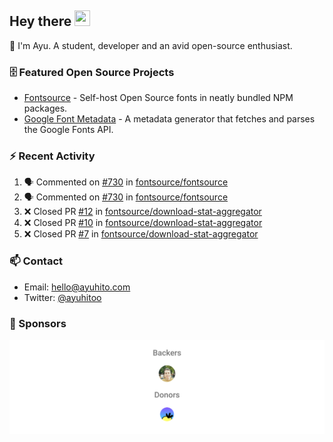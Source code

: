## Hey there <img src="https://media.giphy.com/media/hvRJCLFzcasrR4ia7z/giphy.gif" width="25" height="25">

📝 I'm Ayu. A student, developer and an avid open-source enthusiast.

### 🗄 Featured Open Source Projects

- [Fontsource](https://github.com/fontsource/fontsource) - Self-host Open Source fonts in neatly bundled NPM packages.
- [Google Font Metadata](https://github.com/fontsource/google-font-metadata) - A metadata generator that fetches and parses the Google Fonts API.

### ⚡ Recent Activity

<!--START_SECTION:activity-->

1. 🗣 Commented on [#730](https://github.com/fontsource/fontsource/issues/730#issuecomment-1899947746) in [fontsource/fontsource](https://github.com/fontsource/fontsource)
2. 🗣 Commented on [#730](https://github.com/fontsource/fontsource/issues/730#issuecomment-1899911947) in [fontsource/fontsource](https://github.com/fontsource/fontsource)
3. ❌ Closed PR [#12](https://github.com/fontsource/download-stat-aggregator/pull/12) in [fontsource/download-stat-aggregator](https://github.com/fontsource/download-stat-aggregator)
4. ❌ Closed PR [#10](https://github.com/fontsource/download-stat-aggregator/pull/10) in [fontsource/download-stat-aggregator](https://github.com/fontsource/download-stat-aggregator)
5. ❌ Closed PR [#7](https://github.com/fontsource/download-stat-aggregator/pull/7) in [fontsource/download-stat-aggregator](https://github.com/fontsource/download-stat-aggregator)
<!--END_SECTION:activity-->

### 📫 Contact

- Email: hello@ayuhito.com
- Twitter: [@ayuhitoo](https://twitter.com/ayuhitoo)

### :sparkling_heart: Sponsors

<p align="center">
  <a href="https://cdn.jsdelivr.net/gh/ayuhito/ayuhito/sponsors.svg">
    <img src='https://raw.githubusercontent.com/ayuhito/ayuhito/master/sponsors.svg'/>
  </a>
</p>
